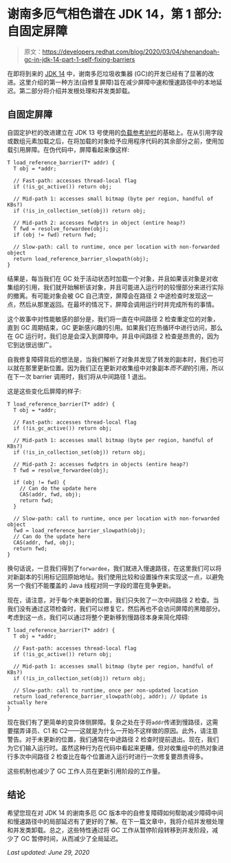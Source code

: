 # 谢南多厄气相色谱在 JDK 14，第 1 部分:自固定屏障

> 原文：<https://developers.redhat.com/blog/2020/03/04/shenandoah-gc-in-jdk-14-part-1-self-fixing-barriers>

在即将到来的 [JDK 14](https://openjdk.java.net/projects/jdk/14/) 中，谢南多厄垃圾收集器 (GC)的开发已经有了显著的改进。这里介绍的第一种方法(自修复屏障)旨在减少屏障中速和慢速路径中的本地延迟。第二部分将介绍并发根处理和并发类卸载。

## 自固定屏障

自固定护栏的改进建立在 JDK 13 号使用的[负载参考护栏](https://developers.redhat.com/blog/2019/06/27/shenandoah-gc-in-jdk-13-part-1-load-reference-barriers/)的基础上。在从引用字段或数组元素加载之后，在将加载的对象给予应用程序代码的其余部分之前，使用加载引用屏障。在伪代码中，屏障看起来像这样:

```
T load_reference_barrier(T* addr) {
  T obj = *addr;

  // Fast-path: accesses thread-local flag
  if (!is_gc_active()) return obj;

  // Mid-path 1: accesses small bitmap (byte per region, handful of KBs?)
  if (!is_in_collection_set(obj)) return obj;

  // Mid-path 2: accesses fwdptrs in object (entire heap?)
  T fwd = resolve_forwardee(obj);
  if (obj != fwd) return fwd;

  // Slow-path: call to runtime, once per location with non-forwarded object
  return load_reference_barrier_slowpath(obj);
}

```

结果是，每当我们在 GC 处于活动状态时加载一个对象，并且如果该对象是对收集组的引用，我们就开始解析该对象，并且可能进入运行时的较慢部分来进行实际的撤离。有可能对象会被 GC 自己清空，屏障会在路径 2 中途检查时发现这一点，然后从那里返回。在最坏的情况下，屏障会调用运行时并完成所有的事情。

这个故事中对性能敏感的部分是，我们将一直在中间路径 2 检查重定位的对象，直到 GC 周期结束，GC 更新感兴趣的引用。如果我们在热循环中进行访问，那么在 GC 运行时，我们总是会深入到屏障中。并且中间路径 2 检查是昂贵的，因为它到达很远很广。

自我修复障碍背后的想法是，当我们解析了对象并发现了转发的副本时，我们也可以就在那里更新位置。因为我们正在更新对收集组中对象副本*而不是*的引用，所以在下一次 barrier 调用时，我们将从中间路径 1 退出。

这是这些变化后屏障的样子:

```
T load_reference_barrier(T* addr) {
  T obj = *addr;

  // Fast-path: accesses thread-local flag
  if (!is_gc_active()) return obj;

  // Mid-path 1: accesses small bitmap (byte per region, handful of KBs?)
  if (!is_in_collection_set(obj)) return obj;

  // Mid-path 2: accesses fwdptrs in objects (entire heap?)
  T fwd = resolve_forwardee(obj);

  if (obj != fwd) {
    // Can do the update here
    CAS(addr, fwd, obj);
    return fwd;
  }

  // Slow-path: call to runtime, once per location with non-forwarded object
  fwd = load_reference_barrier_slowpath(obj);
  // Can do the update here
  CAS(addr, fwd, obj);
  return fwd;
}

```

换句话说，一旦我们得到了`forwardee`，我们就进入慢速路径，在这里我们可以将对新副本的引用标记回原始地址。我们使用比较和设置操作来实现这一点，以避免另一个我们不能覆盖的 Java 线程对同一字段的潜在竞争更新。

现在，请注意，对于每个未更新的位置，我们只失败了一次中间路径 2 检查。当我们没有通过这项检查时，我们可以修复它，然后再也不会访问屏障的黑暗部分。考虑到这一点，我们可以通过将整个更新移到慢路径本身来简化障碍:

```
T load_reference_barrier(T* addr) {
  T obj = *addr;

  // Fast-path: accesses thread-local flag
  if (!is_gc_active()) return obj;

  // Mid-path 1: accesses small bitmap (byte per region, handful of KBs?)
  if (!is_in_collection_set(obj)) return obj;

  // Slow-path: call to runtime, once per non-updated location
  return load_reference_barrier_slowpath(obj, addr); // Update is actually here
}

```

现在我们有了更简单的变异体侧屏障。复杂之处在于将`addr`传递到慢路径，这需要摆弄译员、C1 和 C2——这就是为什么一开始不这样做的原因。此外，请注意警告。对于未更新的位置，我们通常在中途路径 2 检查时提前退出。现在，我们为它们输入运行时。虽然这种行为在代码中看起来更糟，但对收集组中的热对象进行多次中间路径 2 检查比在每个位置进入运行时进行一次修复要昂贵得多。

这些机制也减少了 GC 工作人员在更新引用阶段的工作量。

## 结论

希望您现在对 JDK 14 的谢南多厄 GC 版本中的自修复障碍如何帮助减少障碍中间和慢速路径中的局部延迟有了更好的了解。在下一篇文章中，我将介绍并发根处理和并发类卸载。总之，这些特性通过将 GC 工作从暂停阶段转移到并发阶段，减少了 GC 暂停时间，从而减少了全局延迟。

*Last updated: June 29, 2020*